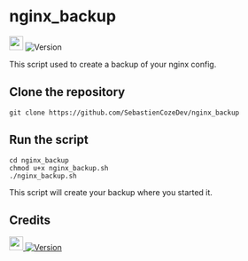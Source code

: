 # nginx_backup
[<img src="https://s18955.pcdn.co/wp-content/uploads/2018/02/github.png" width="25"/>](https://github.com/SebastienCozeDev/nginx_backup)
![Version](https://img.shields.io/badge/version-0.1.2-blue.svg)

This script used to create a backup of your nginx config.

## Clone the repository

```
git clone https://github.com/SebastienCozeDev/nginx_backup
```

## Run the script

```
cd nginx_backup
chmod u+x nginx_backup.sh
./nginx_backup.sh
```

This script will create your backup where you started it.

## Credits
[<img src="https://avatars.githubusercontent.com/u/96086580?v=4" width="25"/> ![Version](https://img.shields.io/badge/SebastienCozeDev-blue.svg)](https://sebastien.cozedev.com/)
